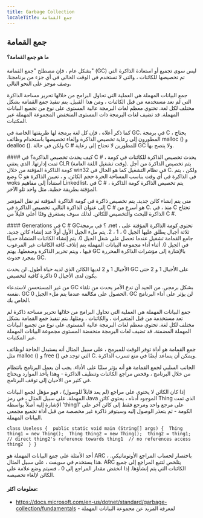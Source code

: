 ```yaml
---
title: Garbage Collection
localeTitle: جمع القمامة
---
```

## جمع القمامة

#### ما هو جمع القمامة؟

بشكل عام ، فإن مصطلح "جمع القمامة" (GC) ليس سوى تجميع أو استعادة الذاكرة التي تم تخصيصها للكائنات ، والتي لا تستخدم في الوقت الحالي في أي جزء من برنامجنا. وصف موجز على النحو التالي.

جمع البيانات المهملة هي العملية التي تحاول البرامج من خلالها تحرير مساحة الذاكرة التي لم تعد مستخدمة من قبل الكائنات ، ومن هذا القبيل. يتم تنفيذ جمع القمامة بشكل مختلف لكل لغة. تحتوي معظم لغات البرمجة عالية المستوى على نوع من تجميع البيانات المهملة. قد تضيف لغات البرمجة ذات المستوى المنخفض المجموعة المهملة عبر المكتبات.

كما ذكر أعلاه ، فإن كل لغة برمجة لها طريقتها الخاصة في GC. في برمجة C ، يحتاج المطورون إلى رعاية تخصيص الذاكرة وإلغاء تخصيصها باستخدام وظائف malloc () و dealloc (). ولكن في حالة C # للمطورين لا تحتاج إلى رعاية GC ولا ينصح بها.

\#### كيف يحدث تخصيص الذاكرة؟ في C # ، يحدث تخصيص الذاكرة للكائنات في كومة تمت إدارتها. الذي يعتني CLR (وقت تشغيل اللغة العامة). يتم تخصيص الذاكرة من أجل كومة الذاكرة المؤقتة من خلال win32 في نظام التشغيل كما هو الحال في C. ولكن ، يتم وضع C في الذاكرة في أي وقت يناسب المساحة الحرة حجم الكائن. و ، تعيين الذاكرة هو woks استناداً إلى مفاهيم Linkedlist. في C # ، يتم تخصيص الذاكرة كومة الذاكرة المؤقتة بطريقة خطية. مثل واحد تلو الآخر.

متى يتم إنشاء كائن جديد. يتم تخصيص ذاكرة في كومة الذاكرة المؤقتة ثم نقل المؤشر إلى عنوان الذاكرة التالي. تخصيص الذاكرة في C # هو أسرع من C. منذ ، في C تحتاج الذاكرة للبحث والتخصيص للكائن. لذلك سوف يستغرق وقتًا أعلى قليلاً من C #.

\#### Generations في C # GC؟ في برمجة .net ، تحتوي كومة الذاكرة المؤقتة على ثلاثة أجيال يطلق عليها الجيل 0 ، 1 ، 2. يتم ملء الجيل الأول أولاً عند إنشاء كائن جديد. جامع القمامة تشغيل عندما تحصل على شغل الجيل 0. يتم إنشاء الكائنات المنشأة حديثًا في الجيل 0. أثناء أداء مجموعة البيانات المهملة يتم إتلاف كافة الكائنات غير المرغوب فيها ، ويتم تحرير الذاكرة وضغطها. يهتم GC بالإشارة إلى مؤشرات الذاكرة المحررة بمجرد حدوث GC.

الأجيال 1 و 2 لديها الكائن الذي لديه حياة أطول. لن يحدث GC على الأجيال 1 و 2 حتى يكون لدى الأجيال 0 ذاكرة كافية لتخصيص.

من غير المستحسن لاستدعاء GC بشكل برمجي. من الجيد أن تدع الأمر يحدث من تلقاء نفسه. GC الحصول على مكالمة عندما يتم ملء الجيل 0. GC لن يؤثر على أداء البرنامج الخاص بك.

جمع البيانات المهملة هي العملية التي تحاول البرامج من خلالها تحرير مساحة ذاكرة لم تعد مستخدمة من قبل المتغيرات ، والكائنات ، ومثلها. يتم تنفيذ جمع القمامة بشكل مختلف لكل لغة. تحتوي معظم لغات البرمجة عالية المستوى على نوع من تجميع البيانات المهملة المضمنة. قد تضيف لغات البرمجة منخفضة المستوى مجموعة البيانات المهملة عبر المكتبات.

جمع القمامة هو أداة توفر الوقت للمبرمج ، على سبيل المثال أنه يستبدل الحاجة لوظائف مثل malloc () و free () التي توجد في C. ويمكن أن يساعد أيضًا في منع تسرب الذاكرة.

الجانب السلبي لجمع القمامة هو أنه يؤثر سلبًا على الأداء. يجب أن يعمل البرنامج بانتظام من خلال البرنامج ، وفحص مراجع الكائنات وتنظيف الذاكرة - وهذا يأخذ الموارد ويحتاج في كثير من الأحيان إلى توقف البرنامج.

إذا كان الكائن لا يحتوي على مراجع (لم يعد قابلاً للوصول) ، فهو مؤهل لجمع البيانات المهملة. على سبيل المثال ، في رمز Java الموجود أدناه ، يحتوي كائن Thing الذي تمت الإشارة إليه أصلاً بواسطة 'thing1' على مرجع واحد ومرجع فقط إلى كائن آخر على الكومة - ثم يتعذر الوصول إليه وسيتوفر ذاكرة غير مخصصة من قبل أداة تجميع مجمعي البيانات المهملة.

 `class Useless { 
  public static void main (String[] args) { 
  Thing thing1 = new Thing(); 
  Thing thing2 = new Thing(); 
  thing2 = thing1; // direct thing2's reference towards thing1 
                   // no references access thing2 
 } } 
` 

أحد الأمثلة على جمع البيانات المهملة هو ARC ، باختصار لحساب المراجع الأوتوماتيكي. هذا يستخدم في سويفت ، على سبيل المثال. ARC يتلخص لتتبع المراجع إلى جميع الكائنات التي يتم إنشاؤها. إذا انخفض مقدار المراجع إلى 0 ، فسيتم وضع علامة على الكائن لإلغاء تخصيصه.

#### معلومات اكثر:

*   https://docs.microsoft.com/en-us/dotnet/standard/garbage-collection/fundamentals - لمعرفة المزيد عن مجموعة البيانات المهملة